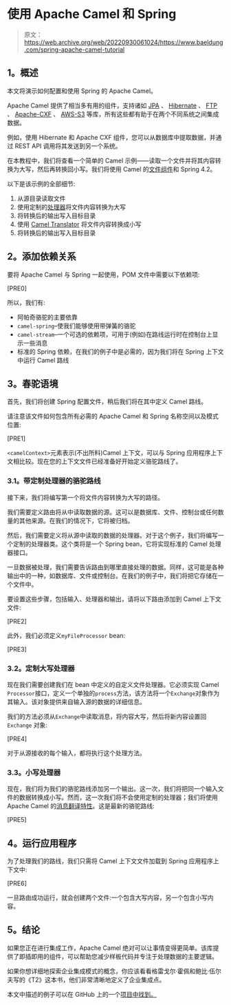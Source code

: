 # 使用 Apache Camel 和 Spring

> 原文：<https://web.archive.org/web/20220930061024/https://www.baeldung.com/spring-apache-camel-tutorial>

## **1。概述**

本文将演示如何配置和使用 Spring 的 Apache Camel。

Apache Camel 提供了相当多有用的组件，支持诸如 [JPA](https://web.archive.org/web/20220815030745/https://camel.apache.org/jpa.html) 、 [Hibernate](https://web.archive.org/web/20220815030745/https://people.apache.org/~dkulp/camel/hibernate.html) 、 [FTP](https://web.archive.org/web/20220815030745/https://camel.apache.org/ftp2.html) 、 [Apache-CXF](https://web.archive.org/web/20220815030745/https://camel.apache.org/cxf.html) 、 [AWS-S3](https://web.archive.org/web/20220815030745/https://camel.apache.org/components/3.12.x/aws2-s3-component.html) 等库，所有这些都有助于在两个不同系统之间集成数据。

例如，使用 Hibernate 和 Apache CXF 组件，您可以从数据库中提取数据，并通过 REST API 调用将其发送到另一个系统。

在本教程中，我们将查看一个简单的 Camel 示例——读取一个文件并将其内容转换为大写，然后再转换回小写。我们将使用 Camel 的[文件组件](https://web.archive.org/web/20220815030745/https://camel.apache.org/file2.html)和 Spring 4.2。

以下是该示例的全部细节:

1.  从源目录读取文件
2.  使用定制的[处理器](https://web.archive.org/web/20220815030745/https://camel.apache.org/processor.html)将文件内容转换为大写
3.  将转换后的输出写入目标目录
4.  使用 [Camel Translator](https://web.archive.org/web/20220815030745/https://camel.apache.org/message-translator.html) 将文件内容转换成小写
5.  将转换后的输出写入目标目录

## **2。添加依赖关系**

要将 Apache Camel 与 Spring 一起使用，POM 文件中需要以下依赖项:

[PRE0]

所以，我们有:

*   阿帕奇骆驼的主要依靠
*   `camel-spring`–使我们能够使用带弹簧的骆驼
*   `camel-stream`–一个可选的依赖项，可用于(例如)在路线运行时在控制台上显示一些消息
*   标准的 Spring 依赖，在我们的例子中是必需的，因为我们将在 Spring 上下文中运行 Camel 路线

## **3。春驼语境**

首先，我们将创建 Spring 配置文件，稍后我们将在其中定义 Camel 路线。

请注意该文件如何包含所有必需的 Apache Camel 和 Spring 名称空间以及模式位置:

[PRE1]

`<camelContext>`元素表示(不出所料)Camel 上下文，可以与 Spring 应用程序上下文相比较。现在您的上下文文件已经准备好开始定义骆驼路线了。

### **3.1。带定制处理器的骆驼路线**

接下来，我们将编写第一个将文件内容转换为大写的路径。

我们需要定义路由将从中读取数据的源。这可以是数据库、文件、控制台或任何数量的其他来源。在我们的情况下，它将被归档。

然后，我们需要定义将从源中读取的数据的处理器。对于这个例子，我们将编写一个定制的处理器类。这个类将是一个 Spring bean，它将实现标准的 Camel 处理器接口。

一旦数据被处理，我们需要告诉路由到哪里直接处理的数据。同样，这可能是各种输出中的一种，如数据库、文件或控制台。在我们的例子中，我们将把它存储在一个文件中。

要设置这些步骤，包括输入、处理器和输出，请将以下路由添加到 Camel 上下文文件:

[PRE2]

此外，我们必须定义`myFileProcessor` bean:

[PRE3]

### **3.2。定制大写处理器**

现在我们需要创建我们在 bean 中定义的自定义文件处理器。它必须实现 Camel `Processor`接口，定义一个单独的`process`方法，该方法将一个`Exchange`对象作为其输入。该对象提供来自输入源的数据的详细信息。

我们的方法必须从`Exchange`中读取消息，将内容大写，然后将新内容设置回`Exchange` 对象:

[PRE4]

对于从源接收的每个输入，都将执行这个处理方法。

### **3.3。小写处理器**

现在，我们将为我们的骆驼路线添加另一个输出。这一次，我们将把同一个输入文件的数据转换成小写。然而，这一次我们将不会使用定制的处理器；我们将使用 Apache Camel 的[消息翻译特性](https://web.archive.org/web/20220815030745/https://people.apache.org/~dkulp/camel/message-translator.html)。这是最新的骆驼路线:

[PRE5]

## **4。运行应用程序**

为了处理我们的路线，我们只需将 Camel 上下文文件加载到 Spring 应用程序上下文中:

[PRE6]

一旦路由成功运行，就会创建两个文件:一个包含大写内容，另一个包含小写内容。

## **5。结论**

如果您正在进行集成工作，Apache Camel 绝对可以让事情变得更简单。该库提供了即插即用的组件，可以帮助您减少样板代码并专注于处理数据的主要逻辑。

如果你想详细地探索企业集成模式的概念，你应该看看格雷戈尔·霍佩和鲍比·伍尔夫写的《T2》这本书，他们非常清晰地定义了企业集成点。

本文中描述的例子可以在 GitHub 上的一个[项目中找到。](https://web.archive.org/web/20220815030745/https://github.com/eugenp/tutorials/tree/master/spring-apache-camel)